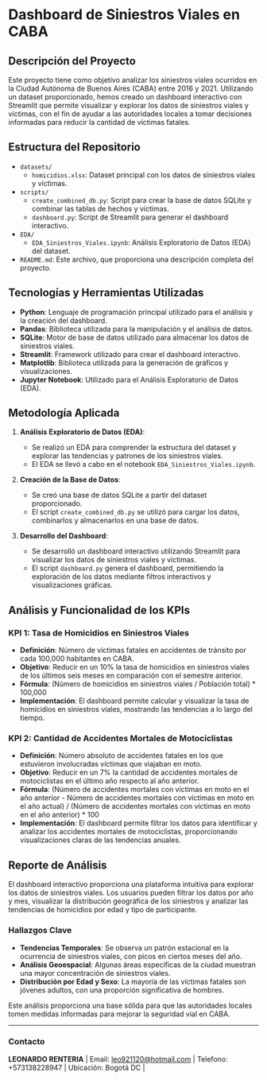 # Dashboard de Siniestros Viales en CABA

## Descripción del Proyecto

Este proyecto tiene como objetivo analizar los siniestros viales ocurridos en la Ciudad Autónoma de Buenos Aires (CABA) entre 2016 y 2021. Utilizando un dataset proporcionado, hemos creado un dashboard interactivo con Streamlit que permite visualizar y explorar los datos de siniestros viales y víctimas, con el fin de ayudar a las autoridades locales a tomar decisiones informadas para reducir la cantidad de víctimas fatales.

## Estructura del Repositorio

- `datasets/`
  - `homicidios.xlsx`: Dataset principal con los datos de siniestros viales y víctimas.
- `scripts/`
  - `create_combined_db.py`: Script para crear la base de datos SQLite y combinar las tablas de hechos y víctimas.
  - `dashboard.py`: Script de Streamlit para generar el dashboard interactivo.
- `EDA/`
  - `EDA_Siniestros_Viales.ipynb`: Análisis Exploratorio de Datos (EDA) del dataset.
- `README.md`: Este archivo, que proporciona una descripción completa del proyecto.

## Tecnologías y Herramientas Utilizadas

- **Python**: Lenguaje de programación principal utilizado para el análisis y la creación del dashboard.
- **Pandas**: Biblioteca utilizada para la manipulación y el análisis de datos.
- **SQLite**: Motor de base de datos utilizado para almacenar los datos de siniestros viales.
- **Streamlit**: Framework utilizado para crear el dashboard interactivo.
- **Matplotlib**: Biblioteca utilizada para la generación de gráficos y visualizaciones.
- **Jupyter Notebook**: Utilizado para el Análisis Exploratorio de Datos (EDA).

## Metodología Aplicada

1. **Análisis Exploratorio de Datos (EDA)**:
   - Se realizó un EDA para comprender la estructura del dataset y explorar las tendencias y patrones de los siniestros viales.
   - El EDA se llevó a cabo en el notebook `EDA_Siniestros_Viales.ipynb`.

2. **Creación de la Base de Datos**:
   - Se creó una base de datos SQLite a partir del dataset proporcionado.
   - El script `create_combined_db.py` se utilizó para cargar los datos, combinarlos y almacenarlos en una base de datos.

3. **Desarrollo del Dashboard**:
   - Se desarrolló un dashboard interactivo utilizando Streamlit para visualizar los datos de siniestros viales y víctimas.
   - El script `dashboard.py` genera el dashboard, permitiendo la exploración de los datos mediante filtros interactivos y visualizaciones gráficas.

## Análisis y Funcionalidad de los KPIs

### KPI 1: Tasa de Homicidios en Siniestros Viales

- **Definición**: Número de víctimas fatales en accidentes de tránsito por cada 100,000 habitantes en CABA.
- **Objetivo**: Reducir en un 10% la tasa de homicidios en siniestros viales de los últimos seis meses en comparación con el semestre anterior.
- **Fórmula**: (Número de homicidios en siniestros viales / Población total) * 100,000
- **Implementación**: El dashboard permite calcular y visualizar la tasa de homicidios en siniestros viales, mostrando las tendencias a lo largo del tiempo.

### KPI 2: Cantidad de Accidentes Mortales de Motociclistas

- **Definición**: Número absoluto de accidentes fatales en los que estuvieron involucradas víctimas que viajaban en moto.
- **Objetivo**: Reducir en un 7% la cantidad de accidentes mortales de motociclistas en el último año respecto al año anterior.
- **Fórmula**: (Número de accidentes mortales con víctimas en moto en el año anterior - Número de accidentes mortales con víctimas en moto en el año actual) / (Número de accidentes mortales con víctimas en moto en el año anterior) * 100
- **Implementación**: El dashboard permite filtrar los datos para identificar y analizar los accidentes mortales de motociclistas, proporcionando visualizaciones claras de las tendencias anuales.

## Reporte de Análisis

El dashboard interactivo proporciona una plataforma intuitiva para explorar los datos de siniestros viales. Los usuarios pueden filtrar los datos por año y mes, visualizar la distribución geográfica de los siniestros y analizar las tendencias de homicidios por edad y tipo de participante.

### Hallazgos Clave

- **Tendencias Temporales**: Se observa un patrón estacional en la ocurrencia de siniestros viales, con picos en ciertos meses del año.
- **Análisis Geoespacial**: Algunas áreas específicas de la ciudad muestran una mayor concentración de siniestros viales.
- **Distribución por Edad y Sexo**: La mayoría de las víctimas fatales son jóvenes adultos, con una proporción significativa de hombres.

Este análisis proporciona una base sólida para que las autoridades locales tomen medidas informadas para mejorar la seguridad vial en CABA.

---

### Contacto

**LEONARDO RENTERIA**  | Email: leo921120@hotmail.com | Telefono: +573138228947 | Ubicación: Bogotá DC |
